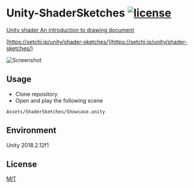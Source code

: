 # Unity-ShaderSketches [![license](https://img.shields.io/badge/license-MIT-green.svg?style=flat-square)](https://github.com/setchi/Unity-ShaderSketches/blob/master/LICENSE)

[Unity shader An introduction to drawing  document](https://docs.google.com/presentation/d/1toFAu9NkmxsQaYU9ILnn1MZVS8A7i6BIzWfupBc7UIk/edit?usp=sharing)

[https://setchi.jp/unity/shader-sketches/](https://setchi.jp/unity/shader-sketches/)

![Screenshot](Images/Screenshot.png)

## Usage
- Clone repository
- Open and play the following scene
```
Assets/ShaderSketches/Showcase.unity
```

## Environment
Unity 2018.2.12f1

## License
[MIT](https://github.com/setchi/Unity-ShaderSketches/blob/master/LICENSE)
